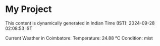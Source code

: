 # My Project

This content is dynamically generated in Indian Time (IST): 2024-09-28 02:08:53 IST


Current Weather in Coimbatore:
Temperature: 24.88 °C
Condition: mist
